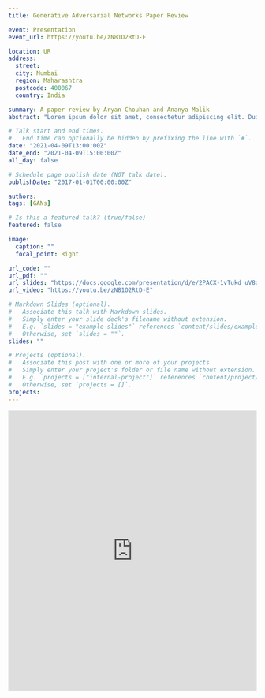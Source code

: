 ```yaml
---
title: Generative Adversarial Networks Paper Review

event: Presentation
event_url: https://youtu.be/zN81O2RtD-E

location: UR
address:
  street:
  city: Mumbai
  region: Maharashtra
  postcode: 400067
  country: India

summary: A paper-review by Aryan Chouhan and Ananya Malik
abstract: "Lorem ipsum dolor sit amet, consectetur adipiscing elit. Duis posuere tellusac convallis placerat. Proin tincidunt magna sed ex sollicitudin condimentum. Sed ac faucibus dolor, scelerisque sollicitudin nisi. Cras purus urna, suscipit quis sapien eu, pulvinar tempor diam."

# Talk start and end times.
#   End time can optionally be hidden by prefixing the line with `#`.
date: "2021-04-09T13:00:00Z"
date_end: "2021-04-09T15:00:00Z"
all_day: false

# Schedule page publish date (NOT talk date).
publishDate: "2017-01-01T00:00:00Z"

authors:
tags: [GANs]

# Is this a featured talk? (true/false)
featured: false

image:
  caption: ""
  focal_point: Right

url_code: ""
url_pdf: ""
url_slides: "https://docs.google.com/presentation/d/e/2PACX-1vTukd_uV8dDCZ_sCRxtsBuV0cqlKlF9oy0vuDknpDHn_nGkN9FEPC16ikgId1iYCMHk6Nbkpk23mH3z/pub?start=false&loop=false&delayms=3000"
url_video: "https://youtu.be/zN81O2RtD-E"

# Markdown Slides (optional).
#   Associate this talk with Markdown slides.
#   Simply enter your slide deck's filename without extension.
#   E.g. `slides = "example-slides"` references `content/slides/example-slides.md`.
#   Otherwise, set `slides = ""`.
slides: ""

# Projects (optional).
#   Associate this post with one or more of your projects.
#   Simply enter your project's folder or file name without extension.
#   E.g. `projects = ["internal-project"]` references `content/project/deep-learning/index.md`.
#   Otherwise, set `projects = []`.
projects:
---
```


<iframe src="https://docs.google.com/presentation/d/e/2PACX-1vTukd_uV8dDCZ_sCRxtsBuV0cqlKlF9oy0vuDknpDHn_nGkN9FEPC16ikgId1iYCMHk6Nbkpk23mH3z/embed?start=true&loop=true&delayms=5000" frameborder="0" width="100%" height="569" allowfullscreen="true" mozallowfullscreen="true" webkitallowfullscreen="true"></iframe>
